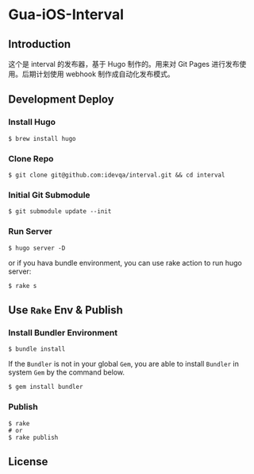 # Gua-iOS-Interval

## Introduction

这个是 interval 的发布器，基于 Hugo 制作的。用来对 Git Pages 进行发布使用。后期计划使用 webhook 制作成自动化发布模式。

## Development Deploy

### Install Hugo

```shell
$ brew install hugo
```

### Clone Repo

```shell
$ git clone git@github.com:idevqa/interval.git && cd interval
```

### Initial Git Submodule

```shell
$ git submodule update --init
```

### Run Server

```shell
$ hugo server -D
```

or if you hava bundle environment, you can use rake action to run hugo server:

```shell
$ rake s
```

## Use `Rake` Env & Publish

### Install Bundler Environment

```shell
$ bundle install
```

If the `Bundler` is not in your global `Gem`, you are able to install `Bundler` in system `Gem` by the command below.

```shell
$ gem install bundler
```

### Publish

```shell
$ rake 
# or
$ rake publish
```

## License
